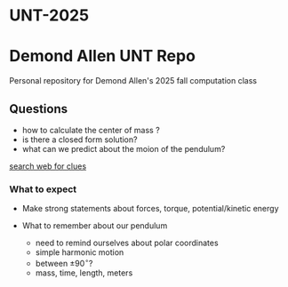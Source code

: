 # UNT-2025
# **Demond Allen UNT Repo**
Personal repository for Demond Allen's 2025 fall computation class

## Questions 
  - how to calculate the center of mass ?
  - is there a closed form solution?
  - what can we predict about the moion of the pendulum?
  
  [search web for clues](www.google.com)

### What to expect 
- Make strong statements about forces, torque, potential/kinetic energy
  
- What to remember about our pendulum
  - need to remind ourselves about polar coordinates
  - simple harmonic motion
  - between $\pm 90^{\circ}$?
  - mass, time, length, meters
  
